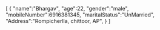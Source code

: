 [
    {
        "name":"Bhargav",
        "age":22,
        "gender":"male",
        "mobileNumber":6916381345,
        "maritalStatus":"UnMarried",
        "Address":"Rompicherlla, chittoor, AP",
    }
]